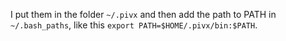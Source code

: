 I put them in the folder `~/.pivx` and then add the path to PATH in `~/.bash_paths`,
like this `export PATH=$HOME/.pivx/bin:$PATH`.
